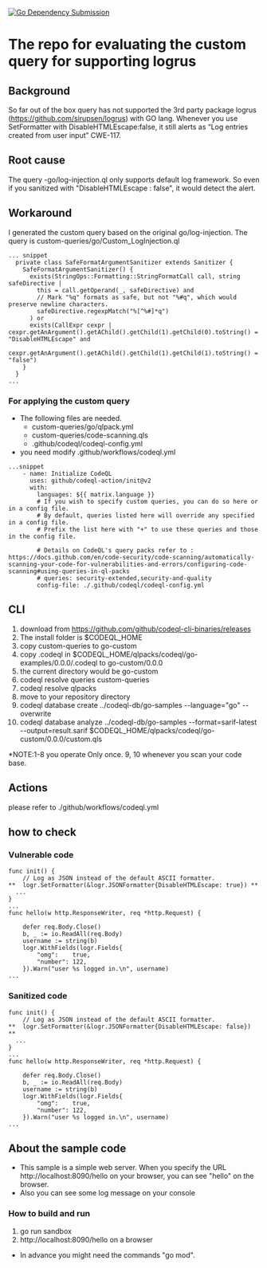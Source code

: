 [![Go Dependency Submission](https://github.com/yuuki1967/ghas-golang-samples/actions/workflows/dependency-submission.yml/badge.svg)](https://github.com/yuuki1967/ghas-golang-samples/actions/workflows/dependency-submission.yml)
# The repo for evaluating the custom query for supporting logrus

## Background
So far out of the box query has not supported the 3rd party package logrus (https://github.com/sirupsen/logrus) with GO lang. Whenever you use SetFormatter with DisableHTMLEscape:false, it still alerts as “Log entries created from user input” CWE-117.

## Root cause
The query -go/log-injection.ql only supports default log framework. So even if you sanitized with "DisableHTMLEscape : false", it would detect the alert.

## Workaround
I generated the custom query based on the original go/log-injection. The query is custom-queries/go/Custom_LogInjection.ql
```
... snippet
  private class SafeFormatArgumentSanitizer extends Sanitizer {
    SafeFormatArgumentSanitizer() {
      exists(StringOps::Formatting::StringFormatCall call, string safeDirective |
        this = call.getOperand(_, safeDirective) and
        // Mark "%q" formats as safe, but not "%#q", which would preserve newline characters.
        safeDirective.regexpMatch("%[^%#]*q")
      ) or
      exists(CallExpr cexpr | cexpr.getAnArgument().getAChild().getChild(1).getChild(0).toString() = "DisableHTMLEscape" and 
        cexpr.getAnArgument().getAChild().getChild(1).getChild(1).toString() = "false")
    }
  }
...
```
### For applying the custom query
- The following files are needed.
	- custom-queries/go/qlpack.yml
	- custom-queries/code-scanning.qls
	- .github/codeql/codeql-config.yml
- you need modify .github/workflows/codeql.yml
```
...snippet
    - name: Initialize CodeQL
      uses: github/codeql-action/init@v2
      with:
        languages: ${{ matrix.language }}
        # If you wish to specify custom queries, you can do so here or in a config file.
        # By default, queries listed here will override any specified in a config file.
        # Prefix the list here with "+" to use these queries and those in the config file.

        # Details on CodeQL's query packs refer to : https://docs.github.com/en/code-security/code-scanning/automatically-scanning-your-code-for-vulnerabilities-and-errors/configuring-code-scanning#using-queries-in-ql-packs
        # queries: security-extended,security-and-quality
        config-file: ./.github/codeql/codeql-config.yml
```
## CLI
1) download from https://github.com/github/codeql-cli-binaries/releases
2) The install folder is $CODEQL_HOME
3) copy custom-queries to go-custom
4) copy .codeql in $CODEQL_HOME/qlpacks/codeql/go-examples/0.0.0/.codeql to go-custom/0.0.0
5) the current directory would be go-custom
6) codeql resolve queries custom-queries 
7) codeql resolve qlpacks
8) move to your repository directory
9) codeql database create ../codeql-db/go-samples --language="go" --overwrite
10) codeql database analyze ../codeql-db/go-samples --format=sarif-latest --output=result.sarif $CODEQL_HOME/qlpacks/codeql/go-custom/0.0.0/custom.qls

*NOTE:1-8 you operate Only once. 9, 10 whenever you scan your code base.

## Actions
please refer to ./github/workflows/codeql.yml

## how to check
### Vulnerable code
```
func init() {
	// Log as JSON instead of the default ASCII formatter.
**	logr.SetFormatter(&logr.JSONFormatter{DisableHTMLEscape: true}) **
  ...
}
...
func hello(w http.ResponseWriter, req *http.Request) {

	defer req.Body.Close()
	b, _ := io.ReadAll(req.Body)
	username := string(b)
	logr.WithFields(logr.Fields{
		"omg":    true,
		"number": 122,
	}).Warn("user %s logged in.\n", username)
...
```
### Sanitized code
```
func init() {
	// Log as JSON instead of the default ASCII formatter.
**	logr.SetFormatter(&logr.JSONFormatter{DisableHTMLEscape: false}) **
  ...
}
...
func hello(w http.ResponseWriter, req *http.Request) {

	defer req.Body.Close()
	b, _ := io.ReadAll(req.Body)
	username := string(b)
	logr.WithFields(logr.Fields{
		"omg":    true,
		"number": 122,
	}).Warn("user %s logged in.\n", username)
...
```

## About the sample code
- This sample is a simple web server. When you specify the URL http://localhost:8090/hello on your browser, you can see "hello" on the browser.
- Also you can see some log message on your console

### How to build and run
1) go run sandbox
2) http://localhost:8090/hello on a browser
- In advance you might need the commands "go mod".
